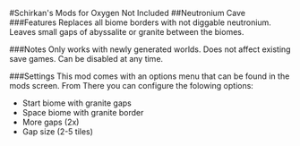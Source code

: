 #Schirkan's Mods for Oxygen Not Included
##Neutronium Cave
###Features
Replaces all biome borders with not diggable neutronium.
Leaves small gaps of abyssalite or granite between the biomes.

###Notes
Only works with newly generated worlds.
Does not affect existing save games.
Can be disabled at any time.

###Settings
This mod comes with an options menu that can be found in the mods screen.
From There you can configure the folowing options:
- Start biome with granite gaps
- Space biome with granite border
- More gaps (2x)
- Gap size (2-5 tiles)